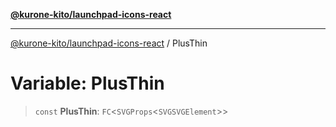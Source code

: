 [**@kurone-kito/launchpad-icons-react**](../README.md)

***

[@kurone-kito/launchpad-icons-react](../globals.md) / PlusThin

# Variable: PlusThin

> `const` **PlusThin**: `FC`\<`SVGProps`\<`SVGSVGElement`\>\>
